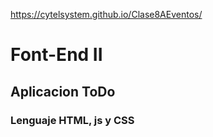 https://cytelsystem.github.io/Clase8AEventos/
# Font-End II
## Aplicacion ToDo
### Lenguaje HTML, js y CSS